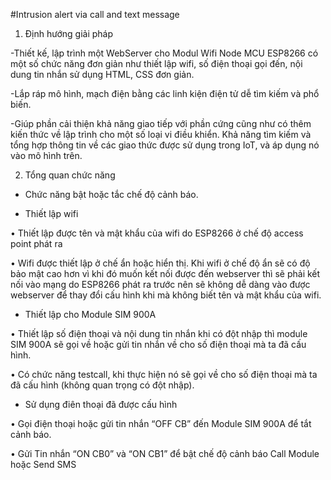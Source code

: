 #Intrusion alert via call and text message 
1. Định hướng giải pháp

-Thiết kế, lập trình một WebServer cho Modul Wifi Node MCU ESP8266 có một số chức năng đơn giản như thiết lập wifi, số điện thoại gọi đến, nội dung tin nhắn sử dụng HTML, CSS đơn giản. 

-Lắp ráp mô hình, mạch điện bằng các linh kiện điện tử dễ tìm kiếm và phổ biến.

-Giúp phần cải thiện khả năng giao tiếp với phần cứng cũng như có thêm kiến thức về lập trình cho một số loại vi điều khiển. Khả năng tìm kiếm và tổng hợp thông tin về các giao thức được sử dụng trong IoT, và áp dụng nó vào mô hình trên.

2. Tổng quan chức năng

-	Chức năng bật hoặc tắc chế độ cảnh báo.

-	Thiết lập wifi

•	Thiết lập được tên và mật khẩu của wifi do ESP8266 ở chế độ access point phát ra

•	Wifi được thiết lập ở chế ẩn hoặc hiển thị. Khi wifi ở chế độ ẩn sẽ có độ bảo mật cao hơn vì khi đó muốn kết nối được đến webserver thì sẽ phải kết nối vào mạng do ESP8266 phát ra trước nên sẽ không dễ dàng vào được webserver để thay đổi cấu hình khi mà không biết tên và mật khẩu của wifi.

-	Thiết lập cho Module SIM 900A

  •	Thiết lập số điện thoại và nội dung tin nhắn khi có đột nhập thì module SIM 900A sẽ gọi về hoặc gửi tin nhắn về cho số điện thoại mà ta đã cấu hình.
  
  •	Có chức năng testcall, khi thực hiện nó sẽ gọi về cho số điện thoại mà ta đã cấu hình (không quan trọng có đột nhập).

-	Sử dụng điên thoại đã được cấu hình 

  •	Gọi điện thoại hoặc gửi tin nhắn “OFF CB” đến Module SIM 900A để tắt cảnh báo.
  
  •	Gửi Tin nhắn “ON CB0” và “ON CB1” để bật chế độ cảnh báo Call Module hoặc Send SMS 
